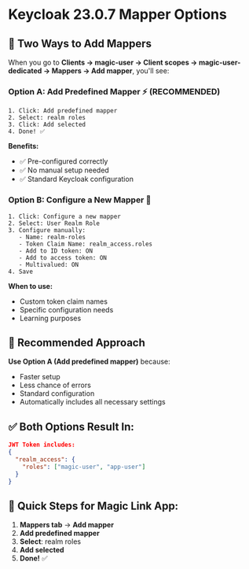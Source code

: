 # Keycloak 23.0.7 Mapper Options

## 🔧 Two Ways to Add Mappers

When you go to **Clients → magic-user → Client scopes → magic-user-dedicated → Mappers → Add mapper**, you'll see:

### Option A: Add Predefined Mapper ⚡ (RECOMMENDED)
```
1. Click: Add predefined mapper
2. Select: realm roles
3. Click: Add selected
4. Done! ✅
```

**Benefits:**
- ✅ Pre-configured correctly
- ✅ No manual setup needed
- ✅ Standard Keycloak configuration

### Option B: Configure a New Mapper 🔧
```
1. Click: Configure a new mapper
2. Select: User Realm Role
3. Configure manually:
   - Name: realm-roles
   - Token Claim Name: realm_access.roles
   - Add to ID token: ON
   - Add to access token: ON
   - Multivalued: ON
4. Save
```

**When to use:**
- Custom token claim names
- Specific configuration needs
- Learning purposes

## 🎯 Recommended Approach

**Use Option A (Add predefined mapper)** because:
- Faster setup
- Less chance of errors
- Standard configuration
- Automatically includes all necessary settings

## ✅ Both Options Result In:
```json
JWT Token includes:
{
  "realm_access": {
    "roles": ["magic-user", "app-user"]
  }
}
```

## 🚀 Quick Steps for Magic Link App:
1. **Mappers tab** → **Add mapper**
2. **Add predefined mapper**
3. **Select**: realm roles
4. **Add selected**
5. **Done!** ✅